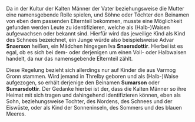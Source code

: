 Da in der Kultur der Kalten Männer der Vater beziehungsweise die Mutter eine namensgebende Rolle spielen, und Söhne oder Töchter den Beinamen von eben dem passenden Elternteil bekommen, musste eine Möglichkeit gefunden werden Leute zu identifizieren, welche als (Halb-)Waisen aufgewachsen oder bekannt sind. 
Hierfür wird das jeweilige Kind als Kind des Schnees bezeichnet, ein Junge würde also beispielsweise Advar **Snaerson** heißen, ein Mädchen hingegen Iva **Snaersdottir**. Hierbei ist es egal, ob es sich bei dem- oder derjenigen um einen Voll- oder Halbwaisen handelt, da nur das namensgebende Elternteil zählt. 

Diese Regelung bezieht sich allerdings nur auf Kinder die aus Varmog Gronn stammen. Wird jemand in Threlby geboren und als (Halb-)Waise aufgezogen, so erhält derjenige den Beinamen **Sumarson** oder **Sumarsdottir**. Der Gedanke hierbei ist der, dass die Kalten Männer so ihre Heimat mit sich tragen und dahingehend identifizieren können, eben als Sohn, beziehungsweise Tochter, des Nordens, des Schnees und der Eiswüste, oder als Kind der Sonneninseln, des Sommers und des blauen Meeres. 

